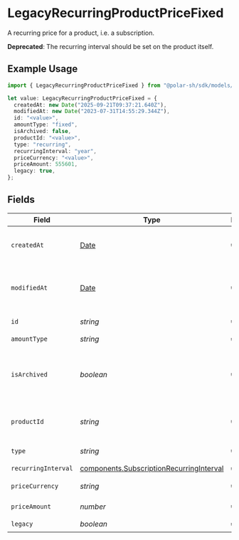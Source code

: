 # LegacyRecurringProductPriceFixed

A recurring price for a product, i.e. a subscription.

**Deprecated**: The recurring interval should be set on the product itself.

## Example Usage

```typescript
import { LegacyRecurringProductPriceFixed } from "@polar-sh/sdk/models/components/legacyrecurringproductpricefixed.js";

let value: LegacyRecurringProductPriceFixed = {
  createdAt: new Date("2025-09-21T09:37:21.640Z"),
  modifiedAt: new Date("2023-07-31T14:55:29.344Z"),
  id: "<value>",
  amountType: "fixed",
  isArchived: false,
  productId: "<value>",
  type: "recurring",
  recurringInterval: "year",
  priceCurrency: "<value>",
  priceAmount: 555601,
  legacy: true,
};
```

## Fields

| Field                                                                                                | Type                                                                                                 | Required                                                                                             | Description                                                                                          |
| ---------------------------------------------------------------------------------------------------- | ---------------------------------------------------------------------------------------------------- | ---------------------------------------------------------------------------------------------------- | ---------------------------------------------------------------------------------------------------- |
| `createdAt`                                                                                          | [Date](https://developer.mozilla.org/en-US/docs/Web/JavaScript/Reference/Global_Objects/Date)        | :heavy_check_mark:                                                                                   | Creation timestamp of the object.                                                                    |
| `modifiedAt`                                                                                         | [Date](https://developer.mozilla.org/en-US/docs/Web/JavaScript/Reference/Global_Objects/Date)        | :heavy_check_mark:                                                                                   | Last modification timestamp of the object.                                                           |
| `id`                                                                                                 | *string*                                                                                             | :heavy_check_mark:                                                                                   | The ID of the price.                                                                                 |
| `amountType`                                                                                         | *string*                                                                                             | :heavy_check_mark:                                                                                   | N/A                                                                                                  |
| `isArchived`                                                                                         | *boolean*                                                                                            | :heavy_check_mark:                                                                                   | Whether the price is archived and no longer available.                                               |
| `productId`                                                                                          | *string*                                                                                             | :heavy_check_mark:                                                                                   | The ID of the product owning the price.                                                              |
| `type`                                                                                               | *string*                                                                                             | :heavy_check_mark:                                                                                   | The type of the price.                                                                               |
| `recurringInterval`                                                                                  | [components.SubscriptionRecurringInterval](../../models/components/subscriptionrecurringinterval.md) | :heavy_check_mark:                                                                                   | N/A                                                                                                  |
| `priceCurrency`                                                                                      | *string*                                                                                             | :heavy_check_mark:                                                                                   | The currency.                                                                                        |
| `priceAmount`                                                                                        | *number*                                                                                             | :heavy_check_mark:                                                                                   | The price in cents.                                                                                  |
| `legacy`                                                                                             | *boolean*                                                                                            | :heavy_check_mark:                                                                                   | N/A                                                                                                  |